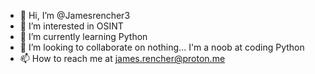- 👋 Hi, I’m @Jamesrencher3
- 👀 I’m interested in OSINT
- 🌱 I’m currently learning Python
- 💞️ I’m looking to collaborate on nothing... I'm a noob at coding Python
- 📫 How to reach me at james.rencher@proton.me

<!---
Jamesrencher/Jamesrencher is a ✨ special ✨ repository because its `README.md` (this file) appears on your GitHub profile.
You can click the Preview link to take a look at your changes.
--->

